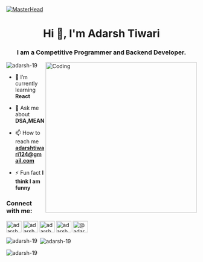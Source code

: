 [![MasterHead](https://img.myloview.com/stickers/programmer-computer-expert-black-linear-icon-man-coding-on-laptop-freelance-software-developer-at-work-coder-at-laptop-social-class-outline-symbol-on-white-space-vector-isolated-illustration-600-250076574.jpg)](https://adarsh-19.io)
<h1 align="center">Hi 👋, I'm Adarsh Tiwari</h1>
<h3 align="center">I am a Competitive Programmer and Backend Developer.</h3>
<img align="right" alt="Coding" width="400" src="https://cdn.dribbble.com/users/1162077/screenshots/3848914/programmer.gif">
<p align="left"> <img src="https://komarev.com/ghpvc/?username=adarsh-19&label=Profile%20views&color=0e75b6&style=flat" alt="adarsh-19" /> </p>

- 🌱 I’m currently learning **React**

- 💬 Ask me about **DSA,MEAN**

- 📫 How to reach me **adarshtiwari124@gmail.com**

- ⚡ Fun fact **I think I am funny**

<h3 align="left">Connect with me:</h3>
<p align="left">
<a href="https://www.codechef.com/users/adarsh_19" target="blank"><img align="center" src="https://cdn.jsdelivr.net/npm/simple-icons@3.1.0/icons/codechef.svg" alt="adarsh_19" height="30" width="40" /></a>
<a href="https://www.hackerrank.com/adarsh_19" target="blank"><img align="center" src="https://raw.githubusercontent.com/rahuldkjain/github-profile-readme-generator/master/src/images/icons/Social/hackerrank.svg" alt="adarsh_19" height="30" width="40" /></a>
<a href="https://codeforces.com/profile/adarsh_19" target="blank"><img align="center" src="https://raw.githubusercontent.com/rahuldkjain/github-profile-readme-generator/master/src/images/icons/Social/codeforces.svg" alt="adarsh_19" height="30" width="40" /></a>
<a href="https://www.leetcode.com/adarsh_19" target="blank"><img align="center" src="https://raw.githubusercontent.com/rahuldkjain/github-profile-readme-generator/master/src/images/icons/Social/leet-code.svg" alt="adarsh_19" height="30" width="40" /></a>
<a href="https://www.hackerearth.com/@adarsh_19" target="blank"><img align="center" src="https://raw.githubusercontent.com/rahuldkjain/github-profile-readme-generator/master/src/images/icons/Social/hackerearth.svg" alt="@adarsh_19" height="30" width="40" /></a>
</p>

<p><img align="left" src="https://github-readme-stats.vercel.app/api/top-langs?username=adarsh-19&show_icons=true&locale=en&layout=compact" alt="adarsh-19" /></p>

<p>&nbsp;<img align="center" src="https://github-readme-stats.vercel.app/api?username=adarsh-19&show_icons=true&locale=en" alt="adarsh-19" /></p>

<p><img align="center" src="https://github-readme-streak-stats.herokuapp.com/?user=adarsh-19&" alt="adarsh-19" /></p>

 

